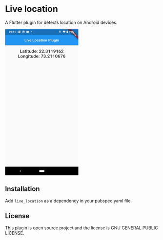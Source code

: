 # Live location
A Flutter plugin for detects location on Android devices.

<img src="https://github.com/Alfaizkhan/live-location/blob/master/screenshot-1594614061065.jpg" width="240" height="480"> 

## Installation

Add `live_location` as a dependency in your pubspec.yaml file.

## License

This plugin is open source project and the license is GNU GENERAL PUBLIC LICENSE.
